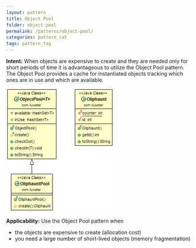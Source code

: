 ```yaml
---
layout: pattern
title: Object Pool
folder: object-pool
permalink: /patterns/object-pool/
categories: pattern_cat
tags: pattern_tag
---
```


**Intent:** When objects are expensive to create and they are needed only for
short periods of time it is advantageous to utilize the Object Pool pattern.
The Object Pool provides a cache for instantiated objects tracking which ones
are in use and which are available.

![alt text](./etc/object-pool.png "Object Pool")

**Applicability:** Use the Object Pool pattern when

* the objects are expensive to create (allocation cost)
* you need a large number of short-lived objects (memory fragmentation)
